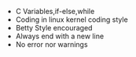 - C Variables,if-else,while 
- Coding in linux kernel coding style
- Betty Style encouraged
- Always end with a new line
- No error nor warnings 
